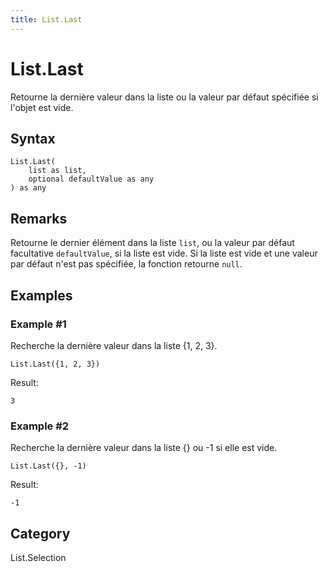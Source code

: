 ```yaml
---
title: List.Last
---
```


# List.Last


Retourne la dernière valeur dans la liste ou la valeur par défaut spécifiée si l&#39;objet est vide.


## Syntax

```powerquery
List.Last(
    list as list,
    optional defaultValue as any
) as any
```


## Remarks

Retourne le dernier élément dans la liste <code>list</code>, ou la valeur par défaut facultative <code>defaultValue</code>, si la liste est vide.    Si la liste est vide et une valeur par défaut n'est pas spécifiée, la fonction retourne <code>null</code>.


## Examples

### Example #1 
Recherche la dernière valeur dans la liste \{1, 2, 3}.
```powerquery
List.Last({1, 2, 3})
```

Result: 
```powerquery
3
```


### Example #2 
Recherche la dernière valeur dans la liste \{} ou -1 si elle est vide.
```powerquery
List.Last({}, -1)
```

Result: 
```powerquery
-1
```




## Category
List.Selection

